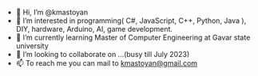 - 👋 Hi, I’m @kmastoyan
- 👀 I’m interested in programming( C#, JavaScript, C++, Python, Java ), DIY, hardware, Arduino, AI, game development.
- 🌱 I’m currently learning Master of Computer Engineering at Gavar state university
- 💞️ I’m looking to collaborate on ...(busy till July 2023)
- 📫 To reach me you can mail to kmastoyan@gmail.com

<!---
kmastoyan/kmastoyan is a ✨ special ✨ repository because its `README.md` (this file) appears on your GitHub profile.
You can click the Preview link to take a look at your changes.
--->
